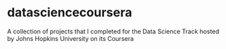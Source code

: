 # datasciencecoursera
A collection of projects that I completed for the Data Science Track hosted by Johns Hopkins University on its Coursera
